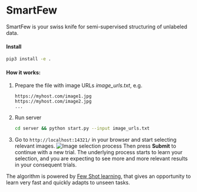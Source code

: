 # SmartFew

SmartFew is your swiss knife for semi-supervised structuring of unlabeled data. 

#### Install
```bash
pip3 install -e .
```

#### How it works:

1. Prepare the file with image URLs _image_urls.txt_, e.g.
    ```text
    https://myhost.com/image1.jpg
    https://myhost.com/image2.jpg
    ...
    ```
2. Run server
    ```bash
    cd server && python start.py --input image_urls.txt
    ```

3. Go to `http://localhost:14321/` in your browser and start selecting relevant images. 
![Image selection process](https://data.heartex.net/misc/images/static/smartfew-min.png)
Then press **Submit** to continue with a new trial.
The underlying process starts to learn your selection, and you are expecting to see more and more relevant results in your consequent trials.

The algorithm is powered by [Few Shot learning](https://msiam.github.io/Few-Shot-Learning/), that gives an opportunity to learn very fast and quickly adapts to unseen tasks. 

